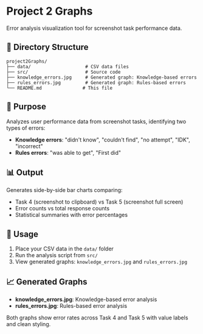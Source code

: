 # Project 2 Graphs

Error analysis visualization tool for screenshot task performance data.

## 📁 Directory Structure

```
project2Graphs/
├── data/                    # CSV data files
├── src/                     # Source code
├── knowledge_errors.jpg     # Generated graph: Knowledge-based errors
├── rules_errors.jpg         # Generated graph: Rules-based errors
└── README.md               # This file
```

## 🎯 Purpose

Analyzes user performance data from screenshot tasks, identifying two types of errors:
- **Knowledge errors**: "didn't know", "couldn't find", "no attempt", "IDK", "incorrect"
- **Rules errors**: "was able to get", "First did"

## 📊 Output

Generates side-by-side bar charts comparing:
- Task 4 (screenshot to clipboard) vs Task 5 (screenshot full screen)
- Error counts vs total response counts
- Statistical summaries with error percentages

## 🚀 Usage

1. Place your CSV data in the `data/` folder
2. Run the analysis script from `src/`
3. View generated graphs: `knowledge_errors.jpg` and `rules_errors.jpg`

## 📈 Generated Graphs

- **knowledge_errors.jpg**: Knowledge-based error analysis
- **rules_errors.jpg**: Rules-based error analysis

Both graphs show error rates across Task 4 and Task 5 with value labels and clean styling.
